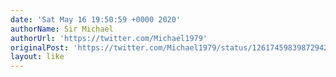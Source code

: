 ```yaml
---
date: 'Sat May 16 19:50:59 +0000 2020'
authorName: Sir Michael
authorUrl: 'https://twitter.com/Michael1979'
originalPost: 'https://twitter.com/Michael1979/status/1261745983987294221'
layout: like
---
```

